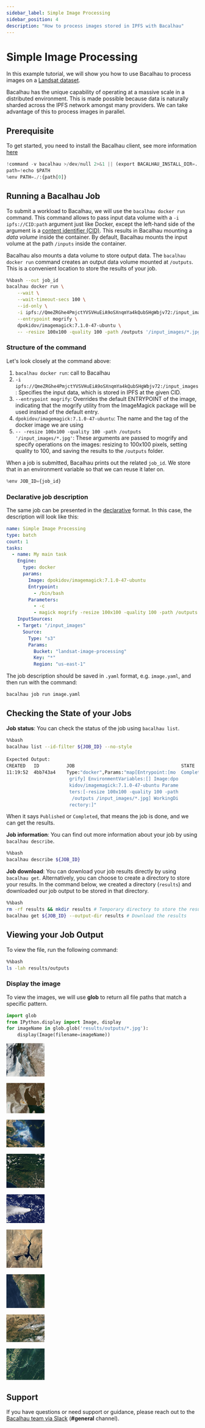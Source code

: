 ```yaml
---
sidebar_label: Simple Image Processing
sidebar_position: 4
description: "How to process images stored in IPFS with Bacalhau"
---
```

# Simple Image Processing

In this example tutorial, we will show you how to use Bacalhau to process images on a [Landsat dataset](https://ipfs.io/ipfs/QmeZRGhe4PmjctYVSVHuEiA9oSXnqmYa4kQubSHgWbjv72/). 

Bacalhau has the unique capability of operating at a massive scale in a distributed environment. This is made possible because data is naturally sharded across the IPFS network amongst many providers. We can take advantage of this to process images in parallel.

## Prerequisite

To get started, you need to install the Bacalhau client, see more information [here](../../../getting-started/installation.md)


```python
!command -v bacalhau >/dev/null 2>&1 || (export BACALHAU_INSTALL_DIR=.; curl -sL https://get.bacalhau.org/install.sh | bash)
path=!echo $PATH
%env PATH=./:{path[0]}
```

## Running a Bacalhau Job

To submit a workload to Bacalhau, we will use the `bacalhau docker run` command. This command allows to pass input data volume with a `-i ipfs://CID:path` argument just like Docker, except the left-hand side of the argument is a [content identifier (CID)](https://github.com/multiformats/cid). This results in Bacalhau mounting a *data volume* inside the container. By default, Bacalhau mounts the input volume at the path `/inputs` inside the container.

Bacalhau also mounts a data volume to store output data. The `bacalhau docker run` command creates an output data volume mounted at `/outputs`. This is a convenient location to store the results of your job. 


```bash
%%bash --out job_id
bacalhau docker run \
    --wait \
    --wait-timeout-secs 100 \
    --id-only \
    -i ipfs://QmeZRGhe4PmjctYVSVHuEiA9oSXnqmYa4kQubSHgWbjv72:/input_images \
    --entrypoint mogrify \
    dpokidov/imagemagick:7.1.0-47-ubuntu \
    -- -resize 100x100 -quality 100 -path /outputs '/input_images/*.jpg'
```

### Structure of the command

Let's look closely at the command above:

1. `bacalhau docker run`: call to Bacalhau
1. `-i ipfs://QmeZRGhe4PmjctYVSVHuEiA9oSXnqmYa4kQubSHgWbjv72:/input_images`: Specifies the input data, which is stored in IPFS at the given CID.
1. `--entrypoint mogrify`:  Overrides the default ENTRYPOINT of the image, indicating that the mogrify utility from the ImageMagick package will be used instead of the default entry.
1. `dpokidov/imagemagick:7.1.0-47-ubuntu`: The name and the tag of the docker image we are using
1. `-- -resize 100x100 -quality 100 -path /outputs '/input_images/*.jpg'`: These arguments are passed to mogrify and specify operations on the images: resizing to 100x100 pixels, setting quality to 100, and saving the results to the `/outputs` folder.

When a job is submitted, Bacalhau prints out the related `job_id`. We store that in an environment variable so that we can reuse it later on.


```python
%env JOB_ID={job_id}
```
### Declarative job description

The same job can be presented in the [declarative](../../../setting-up/jobs/job-specification/job.md) format. In this case, the description will look like this:

```yaml
name: Simple Image Processing
type: batch
count: 1
tasks:
  - name: My main task
    Engine:
      type: docker
      params:
        Image: dpokidov/imagemagick:7.1.0-47-ubuntu
        Entrypoint:
          - /bin/bash
        Parameters:
          - -c
          - magick mogrify -resize 100x100 -quality 100 -path /outputs '/input_images/*.jpg'
    InputSources:
    - Target: "/input_images"
      Source:
        Type: "s3"
        Params:
          Bucket: "landsat-image-processing"
          Key: "*"
          Region: "us-east-1"
```

The job description should be saved in `.yaml` format, e.g. `image.yaml`, and then run with the command:
```bash
bacalhau job run image.yaml
```


## Checking the State of your Jobs

**Job status**: You can check the status of the job using `bacalhau list`. 


```bash
%%bash
bacalhau list --id-filter ${JOB_ID} --no-style

Expected Output:
CREATED   ID          JOB                                       STATE      PUBLISHED
11:19:52  4bb743a4    Type:"docker",Params:"map[Entrypoint:[mo  Completed
                       grify] EnvironmentVariables:[] Image:dpo
                       kidov/imagemagick:7.1.0-47-ubuntu Parame
                       ters:[-resize 100x100 -quality 100 -path
                        /outputs /input_images/*.jpg] WorkingDi
                       rectory:]"
```

When it says `Published` or `Completed`, that means the job is done, and we can get the results.

**Job information**: You can find out more information about your job by using `bacalhau describe`.

```bash
%%bash
bacalhau describe ${JOB_ID}
```

**Job download**: You can download your job results directly by using `bacalhau get`. Alternatively, you can choose to create a directory to store your results. In the command below, we created a directory (`results`) and downloaded our job output to be stored in that directory.


```bash
%%bash
rm -rf results && mkdir results # Temporary directory to store the results
bacalhau get ${JOB_ID} --output-dir results # Download the results
```

## Viewing your Job Output

To view the file, run the following command:


```bash
%%bash
ls -lah results/outputs
```

### Display the image

To view the images, we will use **glob** to return all file paths that match a specific pattern. 


```python
import glob
from IPython.display import Image, display
for imageName in glob.glob('results/outputs/*.jpg'):
    display(Image(filename=imageName))
```


    
![jpeg](index_files/index_21_0.jpg)
    



    
![jpeg](index_files/index_21_1.jpg)
    



    
![jpeg](index_files/index_21_2.jpg)
    



    
![jpeg](index_files/index_21_3.jpg)
    



    
![jpeg](index_files/index_21_4.jpg)
    



    
![jpeg](index_files/index_21_5.jpg)
    



    
![jpeg](index_files/index_21_6.jpg)
    



    
![jpeg](index_files/index_21_7.jpg)
    



    
![jpeg](index_files/index_21_8.jpg)
    


## Support
If you have questions or need support or guidance, please reach out to the [Bacalhau team via Slack](https://bacalhauproject.slack.com/ssb/redirect) (**#general** channel).
